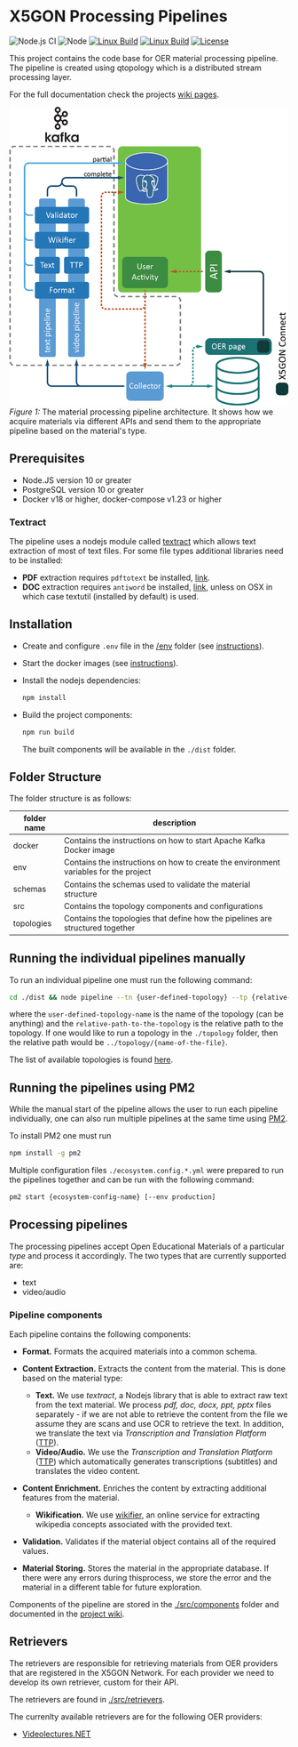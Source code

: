 # X5GON Processing Pipelines
![Node.js CI](https://github.com/X5GON/processing-pipeline-api/workflows/Node.js%20CI/badge.svg)
![Node](https://img.shields.io/badge/node-%3E%3D%2010.0.0-green.svg)
[![Linux Build](https://img.shields.io/travis/X5GON/processing-pipeline-api/master.svg?label=linux)](https://travis-ci.org/X5GON/processing-pipeline-api)
[![Linux Build](https://img.shields.io/travis/X5GON/processing-pipeline-api/master.svg?label=mac)](https://travis-ci.org/X5GON/processing-pipeline-api)
[![License](https://img.shields.io/badge/License-BSD%202--Clause-green.svg)](https://opensource.org/licenses/BSD-2-Clause)

This project contains the code base for OER material processing pipeline. The
pipeline is created using qtopology which is a distributed stream processing layer.

For the full documentation check the projects [wiki pages](https://github.com/X5GON/processing-pipeline-api/wiki).


![preprocessing pipeline](./readme/kafka-pipeline.png)
*Figure 1:* The material processing pipeline architecture. It shows how we acquire
materials via different APIs and send them to the appropriate pipeline based on the
material's type.


## Prerequisites

- Node.JS version 10 or greater
- PostgreSQL version 10 or greater
- Docker v18 or higher, docker-compose v1.23 or higher

### Textract

The pipeline uses a nodejs module called [textract](./pkgs/textract) which allows
text extraction of most of text files. For some file types additional libraries need to be installed:

- **PDF** extraction requires `pdftotext` be installed, [link](http://www.xpdfreader.com/download.html).
- **DOC** extraction requires `antiword` be installed, [link](http://www.winfield.demon.nl/), unless on OSX
    in which case textutil (installed by default) is used.

## Installation

- Create and configure `.env` file in the [/env](./env) folder (see [instructions](./env/)).
- Start the docker images (see [instructions](./docker/)).
- Install the nodejs dependencies: 

    ```bash
    npm install
    ```
    
- Build the project components: 

  ```bash
  npm run build
  ```
  
  The built components will be available in the `./dist` folder.

## Folder Structure

The folder structure is as follows:

| folder name | description |
| ----------- | ----------- |
| docker      | Contains the instructions on how to start Apache Kafka Docker image                          |
| env         | Contains the instructions on how to create the environment variables for the project         |
| schemas     | Contains the schemas used to validate the material structure                                 |
| src         | Contains the topology components and configurations                                          |
| topologies  | Contains the topologies that define how the pipelines are structured together                |


## Running the individual pipelines manually

To run an individual pipeline one must run the following command:

```bash
cd ./dist && node pipeline --tn {user-defined-topology} --tp {relative-path-to-the-topology}
```

where the `user-defined-topology-name` is the name of the topology (can be anything) and
the `relative-path-to-the-topology` is the relative path to the topology. If one would like 
to run a topology in the `./topology` folder, then the relative path would be 
`../topology/{name-of-the-file}`.

The list of available topologies is found [here](https://github.com/X5GON/processing-pipeline-api/wiki/Component:-Topologies).


## Running the pipelines using PM2

While the manual start of the pipeline allows the user to run each pipeline individually,
one can also run multiple pipelines at the same time using [PM2](https://pm2.keymetrics.io/).

To install PM2 one must run

```bash
npm install -g pm2
```

Multiple configuration files `./ecosystem.config.*.yml` were prepared to run the pipelines
together and can be run with the following command:

```bash
pm2 start {ecosystem-config-name} [--env production]
```

## Processing pipelines

The processing pipelines accept Open Educational Materials of a particular *type*
and process it accordingly. The two types that are currently supported are:

- text
- video/audio


### Pipeline components

Each pipeline contains the following components:

- **Format.** Formats the acquired materials into a common schema.
- **Content Extraction.** Extracts the content from the material. This is done
    based on the material type:
    - **Text.** We use *textract*, a Nodejs library that is able to extract raw
        text from the text material. We process *pdf, doc, docx, ppt, pptx*
        files separately - if we are not able to retrieve the content from the file
        we assume they are scans and use OCR to retrieve the text. In addition, we
        translate the text via *Transcription and Translation Platform* ([TTP](https://ttp.mllp.upv.es/index.php?page=faq)).
    - **Video/Audio.** We use the *Transcription and Translation Platform* ([TTP](https://ttp.mllp.upv.es/index.php?page=faq))
        which automatically generates transcriptions (subtitles) and translates
        the video content.

- **Content Enrichment.** Enriches the content by extracting additional features
    from the material.
    - **Wikification.** We use [wikifier](http://wikifier.org/), an online service for extracting
        wikipedia concepts associated with the provided text.

- **Validation.** Validates if the material object contains all of the required values.

- **Material Storing.** Stores the material in the appropriate database. If there
    were any errors during thisprocess, we store the error and the material in a
    different table for future exploration.

Components of the pipeline are stored in the [./src/components](./src/components/) folder and
documented in the [project wiki](https://github.com/X5GON/processing-pipeline-api/wiki/Component:-Bolts).


## Retrievers

The retrievers are responsible for retrieving materials from OER providers that
are registered in the X5GON Network. For each provider we need to develop its
own retriever, custom for their API. 

The retrievers are found in [./src/retrievers](./src/retrievers).

The currenlty available retrievers are for the following OER providers:

- [Videolectures.NET](http://videolectures.net/)
